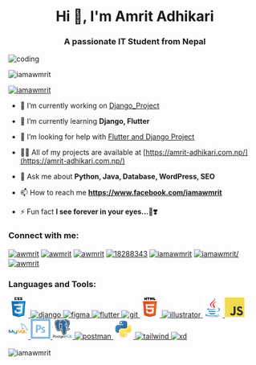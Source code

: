 <h1 align="center">Hi 👋, I'm Amrit Adhikari</h1>
<h3 align="center">A passionate IT Student from Nepal</h3>

<img aligh="right" alt="coding" width="400px" src="https://cdn.dribbble.com/users/926537/screenshots/4502924/media/18181eb39eec9784db256e246954adba.gif">

<p align="left"> <img src="https://komarev.com/ghpvc/?username=iamawmrit&label=Profile%20views&color=0e75b6&style=flat"
                    alt="iamawmrit" /> </p>

<p align="left"> <a href="https://github.com/ryo-ma/github-profile-trophy"><img
                              src="https://github-profile-trophy.vercel.app/?username=iamawmrit" alt="iamawmrit" /></a>
</p>

- 🔭 I’m currently working on [Django_Project](https://github.com/iamawmrit)

- 🌱 I’m currently learning **Django, Flutter**

- 🤝 I’m looking for help with [Flutter and Django Project](https://github.com/iamawmrit)

- 👨‍💻 All of my projects are available at [https://amrit-adhikari.com.np/](https://amrit-adhikari.com.np/)

- 💬 Ask me about **Python, Java, Database, WordPress, SEO**

- 📫 How to reach me **https://www.facebook.com/iamawmrit**

- ⚡ Fun fact **I see forever in your eyes...🥺❣️**

<h3 align="left">Connect with me:</h3>
<p align="left">
          <a href="https://dev.to/awmrit" target="blank"><img align="center"
                              src="https://raw.githubusercontent.com/rahuldkjain/github-profile-readme-generator/master/src/images/icons/Social/devto.svg"
                              alt="awmrit" height="30" width="40" /></a>
          <a href="https://twitter.com/awmrit" target="blank"><img align="center"
                              src="https://raw.githubusercontent.com/rahuldkjain/github-profile-readme-generator/master/src/images/icons/Social/twitter.svg"
                              alt="awmrit" height="30" width="40" /></a>
          <a href="https://linkedin.com/in/awmrit" target="blank"><img align="center"
                              src="https://raw.githubusercontent.com/rahuldkjain/github-profile-readme-generator/master/src/images/icons/Social/linked-in-alt.svg"
                              alt="awmrit" height="30" width="40" /></a>
          <a href="https://stackoverflow.com/users/18288343" target="blank"><img align="center"
                              src="https://raw.githubusercontent.com/rahuldkjain/github-profile-readme-generator/master/src/images/icons/Social/stack-overflow.svg"
                              alt="18288343" height="30" width="40" /></a>
          <a href="https://fb.com/iamawmrit" target="blank"><img align="center"
                              src="https://raw.githubusercontent.com/rahuldkjain/github-profile-readme-generator/master/src/images/icons/Social/facebook.svg"
                              alt="iamawmrit" height="30" width="40" /></a>
          <a href="https://instagram.com/iamawmrit/" target="blank"><img align="center"
                              src="https://raw.githubusercontent.com/rahuldkjain/github-profile-readme-generator/master/src/images/icons/Social/instagram.svg"
                              alt="iamawmrit/" height="30" width="40" /></a>
          <a href="https://dribbble.com/awmrit" target="blank"><img align="center"
                              src="https://raw.githubusercontent.com/rahuldkjain/github-profile-readme-generator/master/src/images/icons/Social/dribbble.svg"
                              alt="awmrit" height="30" width="40" /></a>
</p>

<h3 align="left">Languages and Tools:</h3>
<p align="left"> <a href="https://www.w3schools.com/css/" target="_blank" rel="noreferrer"> <img
                              src="https://raw.githubusercontent.com/devicons/devicon/master/icons/css3/css3-original-wordmark.svg"
                              alt="css3" width="40" height="40" /> </a> <a href="https://www.djangoproject.com/"
                    target="_blank" rel="noreferrer"> <img src="https://cdn.worldvectorlogo.com/logos/django.svg"
                              alt="django" width="40" height="40" /> </a> <a href="https://www.figma.com/"
                    target="_blank" rel="noreferrer"> <img src="https://www.vectorlogo.zone/logos/figma/figma-icon.svg"
                              alt="figma" width="40" height="40" /> </a> <a href="https://flutter.dev" target="_blank"
                    rel="noreferrer"> <img src="https://www.vectorlogo.zone/logos/flutterio/flutterio-icon.svg"
                              alt="flutter" width="40" height="40" /> </a> <a href="https://git-scm.com/"
                    target="_blank" rel="noreferrer"> <img
                              src="https://www.vectorlogo.zone/logos/git-scm/git-scm-icon.svg" alt="git" width="40"
                              height="40" /> </a> <a href="https://www.w3.org/html/" target="_blank" rel="noreferrer">
                    <img src="https://raw.githubusercontent.com/devicons/devicon/master/icons/html5/html5-original-wordmark.svg"
                              alt="html5" width="40" height="40" /> </a> <a
                    href="https://www.adobe.com/in/products/illustrator.html" target="_blank" rel="noreferrer"> <img
                              src="https://www.vectorlogo.zone/logos/adobe_illustrator/adobe_illustrator-icon.svg"
                              alt="illustrator" width="40" height="40" /> </a> <a href="https://www.java.com"
                    target="_blank" rel="noreferrer"> <img
                              src="https://raw.githubusercontent.com/devicons/devicon/master/icons/java/java-original.svg"
                              alt="java" width="40" height="40" /> </a> <a
                    href="https://developer.mozilla.org/en-US/docs/Web/JavaScript" target="_blank" rel="noreferrer">
                    <img src="https://raw.githubusercontent.com/devicons/devicon/master/icons/javascript/javascript-original.svg"
                              alt="javascript" width="40" height="40" /> </a> <a href="https://www.mysql.com/"
                    target="_blank" rel="noreferrer"> <img
                              src="https://raw.githubusercontent.com/devicons/devicon/master/icons/mysql/mysql-original-wordmark.svg"
                              alt="mysql" width="40" height="40" /> </a> <a href="https://www.photoshop.com/en"
                    target="_blank" rel="noreferrer"> <img
                              src="https://raw.githubusercontent.com/devicons/devicon/master/icons/photoshop/photoshop-line.svg"
                              alt="photoshop" width="40" height="40" /> </a> <a href="https://www.postgresql.org"
                    target="_blank" rel="noreferrer"> <img
                              src="https://raw.githubusercontent.com/devicons/devicon/master/icons/postgresql/postgresql-original-wordmark.svg"
                              alt="postgresql" width="40" height="40" /> </a> <a href="https://postman.com"
                    target="_blank" rel="noreferrer"> <img
                              src="https://www.vectorlogo.zone/logos/getpostman/getpostman-icon.svg" alt="postman"
                              width="40" height="40" /> </a> <a href="https://www.python.org" target="_blank"
                    rel="noreferrer"> <img
                              src="https://raw.githubusercontent.com/devicons/devicon/master/icons/python/python-original.svg"
                              alt="python" width="40" height="40" /> </a> <a href="https://tailwindcss.com/"
                    target="_blank" rel="noreferrer"> <img
                              src="https://www.vectorlogo.zone/logos/tailwindcss/tailwindcss-icon.svg" alt="tailwind"
                              width="40" height="40" /> </a> <a href="https://www.adobe.com/products/xd.html"
                    target="_blank" rel="noreferrer"> <img src="https://cdn.worldvectorlogo.com/logos/adobe-xd.svg"
                              alt="xd" width="40" height="40" /> </a> </p>

<p><img align="center"
                    src="https://github-readme-stats.vercel.app/api/top-langs?username=iamawmrit&show_icons=true&locale=en&layout=compact"
                    alt="iamawmrit" /></p>
